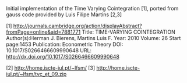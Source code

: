 Initial implementation of the Time Varying Cointegration [1], ported from gauss code provided by Luis Filipe Martins [2,3]



[1] http://journals.cambridge.org/action/displayAbstract?fromPage=online&aid=7881771
Title: TIME-VARYING COINTEGRATION
Author(s):Herman J. Bierens, Martins Luis F.
Year: 2010
Volume: 26 Start page:1453
Publication: Econometric Theory
DOI: 10.1017/S0266466609990648
URL: http://dx.doi.org/10.1017/S0266466609990648


[2] http://home.iscte-iul.pt/~lfsm/
[3] http://home.iscte-iul.pt/~lfsm/tvc_et_09.zip

